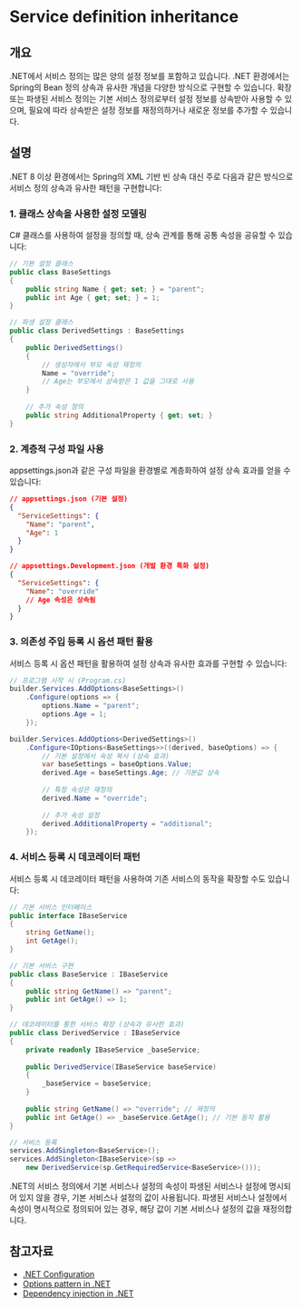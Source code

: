 # Service definition inheritance

## 개요

.NET에서 서비스 정의는 많은 양의 설정 정보를 포함하고 있습니다. .NET 환경에서는 Spring의 Bean 정의 상속과 유사한 개념을 다양한 방식으로 구현할 수 있습니다. 확장 또는 파생된 서비스 정의는 기본 서비스 정의로부터 설정 정보를 상속받아 사용할 수 있으며, 필요에 따라 상속받은 설정 정보를 재정의하거나 새로운 정보를 추가할 수 있습니다.

## 설명

.NET 8 이상 환경에서는 Spring의 XML 기반 빈 상속 대신 주로 다음과 같은 방식으로 서비스 정의 상속과 유사한 패턴을 구현합니다:

### 1. 클래스 상속을 사용한 설정 모델링

C# 클래스를 사용하여 설정을 정의할 때, 상속 관계를 통해 공통 속성을 공유할 수 있습니다:

```csharp
// 기본 설정 클래스
public class BaseSettings
{
    public string Name { get; set; } = "parent";
    public int Age { get; set; } = 1;
}

// 파생 설정 클래스
public class DerivedSettings : BaseSettings
{
    public DerivedSettings() 
    {
        // 생성자에서 부모 속성 재정의
        Name = "override";
        // Age는 부모에서 상속받은 1 값을 그대로 사용
    }
    
    // 추가 속성 정의
    public string AdditionalProperty { get; set; }
}
```

### 2. 계층적 구성 파일 사용

appsettings.json과 같은 구성 파일을 환경별로 계층화하여 설정 상속 효과를 얻을 수 있습니다:

```json
// appsettings.json (기본 설정)
{
  "ServiceSettings": {
    "Name": "parent",
    "Age": 1
  }
}

// appsettings.Development.json (개발 환경 특화 설정)
{
  "ServiceSettings": {
    "Name": "override"
    // Age 속성은 상속됨
  }
}
```

### 3. 의존성 주입 등록 시 옵션 패턴 활용

서비스 등록 시 옵션 패턴을 활용하여 설정 상속과 유사한 효과를 구현할 수 있습니다:

```csharp
// 프로그램 시작 시 (Program.cs)
builder.Services.AddOptions<BaseSettings>()
    .Configure(options => {
        options.Name = "parent";
        options.Age = 1;
    });

builder.Services.AddOptions<DerivedSettings>()
    .Configure<IOptions<BaseSettings>>((derived, baseOptions) => {
        // 기본 설정에서 속성 복사 (상속 효과)
        var baseSettings = baseOptions.Value;
        derived.Age = baseSettings.Age; // 기본값 상속
        
        // 특정 속성은 재정의
        derived.Name = "override";
        
        // 추가 속성 설정
        derived.AdditionalProperty = "additional";
    });
```

### 4. 서비스 등록 시 데코레이터 패턴

서비스 등록 시 데코레이터 패턴을 사용하여 기존 서비스의 동작을 확장할 수도 있습니다:

```csharp
// 기본 서비스 인터페이스
public interface IBaseService
{
    string GetName();
    int GetAge();
}

// 기본 서비스 구현
public class BaseService : IBaseService
{
    public string GetName() => "parent";
    public int GetAge() => 1;
}

// 데코레이터를 통한 서비스 확장 (상속과 유사한 효과)
public class DerivedService : IBaseService
{
    private readonly IBaseService _baseService;
    
    public DerivedService(IBaseService baseService)
    {
        _baseService = baseService;
    }
    
    public string GetName() => "override"; // 재정의
    public int GetAge() => _baseService.GetAge(); // 기본 동작 활용
}

// 서비스 등록
services.AddSingleton<BaseService>();
services.AddSingleton<IBaseService>(sp => 
    new DerivedService(sp.GetRequiredService<BaseService>()));
```

.NET의 서비스 정의에서 기본 서비스나 설정의 속성이 파생된 서비스나 설정에 명시되어 있지 않을 경우, 기본 서비스나 설정의 값이 사용됩니다. 파생된 서비스나 설정에서 속성이 명시적으로 정의되어 있는 경우, 해당 값이 기본 서비스나 설정의 값을 재정의합니다.

## 참고자료

* [.NET Configuration](https://learn.microsoft.com/dotnet/core/extensions/configuration)
* [Options pattern in .NET](https://learn.microsoft.com/dotnet/core/extensions/options)
* [Dependency injection in .NET](https://learn.microsoft.com/dotnet/core/extensions/dependency-injection)
